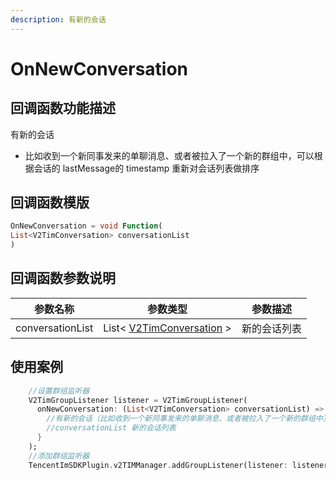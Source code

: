 ```yaml
---
description: 有新的会话
---
```


# OnNewConversation

## 回调函数功能描述

有新的会话

* 比如收到一个新同事发来的单聊消息、或者被拉入了一个新的群组中，可以根据会话的 lastMessage的 timestamp 重新对会话列表做排序

## 回调函数模版

```dart
OnNewConversation = void Function(
List<V2TimConversation> conversationList
)
```

## 回调函数参数说明

| 参数名称             | 参数类型                                                 | 参数描述   |
| ---------------- | ---------------------------------------------------- | ------ |
| conversationList | List< [V2TimConversation](../v2timconversation.md) > | 新的会话列表 |

## 使用案例

```dart
    //设置群组监听器
    V2TimGroupListener listener = V2TimGroupListener(
      onNewConversation: (List<V2TimConversation> conversationList) => {
        //有新的会话（比如收到一个新同事发来的单聊消息、或者被拉入了一个新的群组中），可以根据会话的 lastMessage -> timestamp 重新对会话列表做排序
        //conversationList 新的会话列表
      }
    );
    //添加群组监听器
    TencentImSDKPlugin.v2TIMManager.addGroupListener(listener: listener);
```

